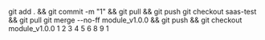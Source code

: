 git add . && git commit -m "1" && git pull && git push
git checkout saas-test && git pull
git merge --no-ff module_v1.0.0 && git push && git checkout module_v1.0.0
1
2
3
4
5
6
8
9
1